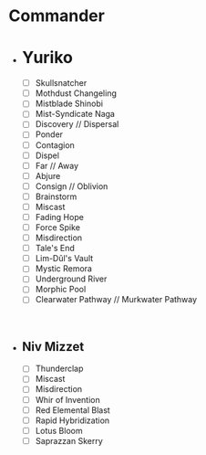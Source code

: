 # Commander
- # **Yuriko**
    - [ ] Skullsnatcher
    - [ ] Mothdust Changeling
    - [ ] Mistblade Shinobi
    - [ ] Mist-Syndicate Naga
    - [ ] Discovery // Dispersal
    - [ ] Ponder
    - [ ] Contagion
    - [ ] Dispel
    - [ ] Far // Away
    - [ ] Abjure
    - [ ] Consign // Oblivion
    - [ ] Brainstorm
    - [ ] Miscast
    - [ ] Fading Hope
    - [ ] Force Spike
    - [ ] Misdirection
    - [ ] Tale's End
    - [ ] Lim-Dûl's Vault
    - [ ] Mystic Remora
    - [ ] Underground River
    - [ ] Morphic Pool
    - [ ] Clearwater Pathway // Murkwater Pathway

<br>

  - ## **Niv Mizzet**
    - [ ] Thunderclap
    - [ ] Miscast
    - [ ] Misdirection
    - [ ] Whir of Invention
    - [ ] Red Elemental Blast
    - [ ] Rapid Hybridization
    - [ ] Lotus Bloom
    - [ ] Saprazzan Skerry